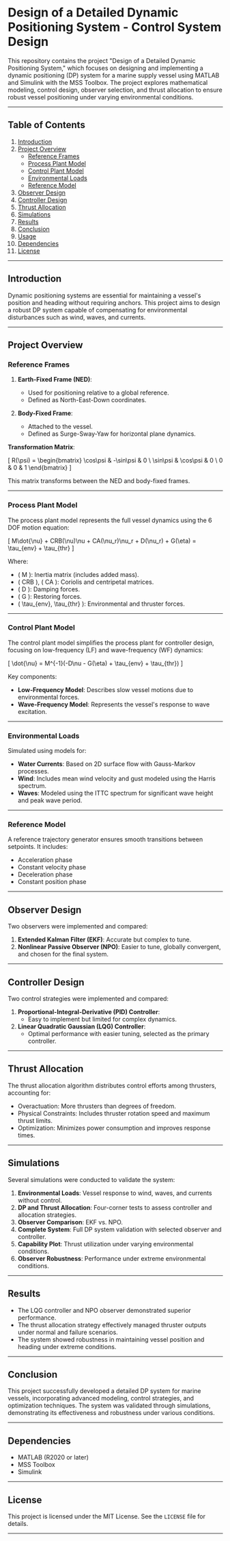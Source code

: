 # Design of a Detailed Dynamic Positioning System - Control System Design

This repository contains the project "Design of a Detailed Dynamic Positioning System," which focuses on designing and implementing a dynamic positioning (DP) system for a marine supply vessel using MATLAB and Simulink with the MSS Toolbox. The project explores mathematical modeling, control design, observer selection, and thrust allocation to ensure robust vessel positioning under varying environmental conditions.

---

## Table of Contents

1. [Introduction](#introduction)
2. [Project Overview](#project-overview)
   - [Reference Frames](#reference-frames)
   - [Process Plant Model](#process-plant-model)
   - [Control Plant Model](#control-plant-model)
   - [Environmental Loads](#environmental-loads)
   - [Reference Model](#reference-model)
3. [Observer Design](#observer-design)
4. [Controller Design](#controller-design)
5. [Thrust Allocation](#thrust-allocation)
6. [Simulations](#simulations)
7. [Results](#results)
8. [Conclusion](#conclusion)
9. [Usage](#usage)
10. [Dependencies](#dependencies)
11. [License](#license)

---

## Introduction

Dynamic positioning systems are essential for maintaining a vessel's position and heading without requiring anchors. This project aims to design a robust DP system capable of compensating for environmental disturbances such as wind, waves, and currents.

---

## Project Overview

### Reference Frames

1. **Earth-Fixed Frame (NED)**:
   - Used for positioning relative to a global reference.
   - Defined as North-East-Down coordinates.

2. **Body-Fixed Frame**:
   - Attached to the vessel.
   - Defined as Surge-Sway-Yaw for horizontal plane dynamics.

**Transformation Matrix**:

\[
R(\psi) = 
\begin{bmatrix} 
\cos\psi & -\sin\psi & 0 \\ 
\sin\psi & \cos\psi & 0 \\ 
0 & 0 & 1 
\end{bmatrix}
\]

This matrix transforms between the NED and body-fixed frames.

---

### Process Plant Model

The process plant model represents the full vessel dynamics using the 6 DOF motion equation:

\[
M\dot{\nu} + CRB(\nu)\nu + CA(\nu_r)\nu_r + D(\nu_r) + G(\eta) = \tau_{env} + \tau_{thr}
\]

Where:
- \( M \): Inertia matrix (includes added mass).
- \( CRB \), \( CA \): Coriolis and centripetal matrices.
- \( D \): Damping forces.
- \( G \): Restoring forces.
- \( \tau_{env}, \tau_{thr} \): Environmental and thruster forces.

---

### Control Plant Model

The control plant model simplifies the process plant for controller design, focusing on low-frequency (LF) and wave-frequency (WF) dynamics:

\[
\dot{\nu} = M^{-1}(-D\nu - G(\eta) + \tau_{env} + \tau_{thr})
\]

Key components:
- **Low-Frequency Model**: Describes slow vessel motions due to environmental forces.
- **Wave-Frequency Model**: Represents the vessel's response to wave excitation.

---

### Environmental Loads

Simulated using models for:
- **Water Currents**: Based on 2D surface flow with Gauss-Markov processes.
- **Wind**: Includes mean wind velocity and gust modeled using the Harris spectrum.
- **Waves**: Modeled using the ITTC spectrum for significant wave height and peak wave period.

---

### Reference Model

A reference trajectory generator ensures smooth transitions between setpoints. It includes:
- Acceleration phase
- Constant velocity phase
- Deceleration phase
- Constant position phase

---

## Observer Design

Two observers were implemented and compared:
1. **Extended Kalman Filter (EKF)**: Accurate but complex to tune.
2. **Nonlinear Passive Observer (NPO)**: Easier to tune, globally convergent, and chosen for the final system.

---

## Controller Design

Two control strategies were implemented and compared:
1. **Proportional-Integral-Derivative (PID) Controller**:
   - Easy to implement but limited for complex dynamics.
2. **Linear Quadratic Gaussian (LQG) Controller**:
   - Optimal performance with easier tuning, selected as the primary controller.

---

## Thrust Allocation

The thrust allocation algorithm distributes control efforts among thrusters, accounting for:
- Overactuation: More thrusters than degrees of freedom.
- Physical Constraints: Includes thruster rotation speed and maximum thrust limits.
- Optimization: Minimizes power consumption and improves response times.

---

## Simulations

Several simulations were conducted to validate the system:
1. **Environmental Loads**: Vessel response to wind, waves, and currents without control.
2. **DP and Thrust Allocation**: Four-corner tests to assess controller and allocation strategies.
3. **Observer Comparison**: EKF vs. NPO.
4. **Complete System**: Full DP system validation with selected observer and controller.
5. **Capability Plot**: Thrust utilization under varying environmental conditions.
6. **Observer Robustness**: Performance under extreme environmental conditions.

---

## Results

- The LQG controller and NPO observer demonstrated superior performance.
- The thrust allocation strategy effectively managed thruster outputs under normal and failure scenarios.
- The system showed robustness in maintaining vessel position and heading under extreme conditions.

---

## Conclusion

This project successfully developed a detailed DP system for marine vessels, incorporating advanced modeling, control strategies, and optimization techniques. The system was validated through simulations, demonstrating its effectiveness and robustness under various conditions.

---


## Dependencies

- MATLAB (R2020 or later)
- MSS Toolbox
- Simulink

---

## License

This project is licensed under the MIT License. See the `LICENSE` file for details.

---

